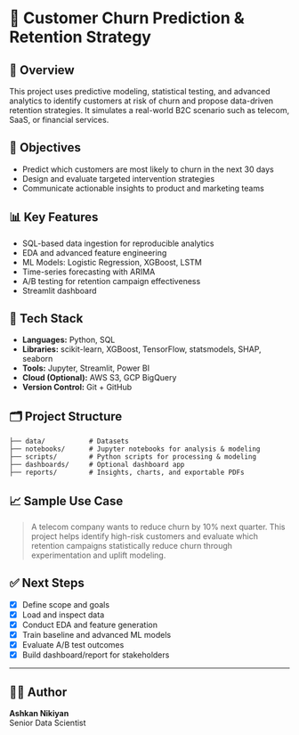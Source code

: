 # 🧠 Customer Churn Prediction & Retention Strategy

## 📌 Overview
This project uses predictive modeling, statistical testing, and advanced analytics to identify customers at risk of churn and propose data-driven retention strategies. It simulates a real-world B2C scenario such as telecom, SaaS, or financial services.

## 🎯 Objectives
- Predict which customers are most likely to churn in the next 30 days
- Design and evaluate targeted intervention strategies
- Communicate actionable insights to product and marketing teams

## 📊 Key Features
- SQL-based data ingestion for reproducible analytics
- EDA and advanced feature engineering
- ML Models: Logistic Regression, XGBoost, LSTM
- Time-series forecasting with ARIMA
- A/B testing for retention campaign effectiveness
- Streamlit dashboard

## 🧰 Tech Stack
- **Languages:** Python, SQL
- **Libraries:** scikit-learn, XGBoost, TensorFlow, statsmodels, SHAP, seaborn
- **Tools:** Jupyter, Streamlit, Power BI
- **Cloud (Optional):** AWS S3, GCP BigQuery
- **Version Control:** Git + GitHub

## 🗂️ Project Structure

```
├── data/ 			# Datasets
├── notebooks/ 		# Jupyter notebooks for analysis & modeling
├── scripts/ 		# Python scripts for processing & modeling
├── dashboards/ 	# Optional dashboard app
├── reports/ 		# Insights, charts, and exportable PDFs
```


## 📈 Sample Use Case
> A telecom company wants to reduce churn by 10% next quarter. This project helps identify high-risk customers and evaluate which retention campaigns statistically reduce churn through experimentation and uplift modeling.

## ✅ Next Steps
- [x] Define scope and goals
- [x] Load and inspect data
- [x] Conduct EDA and feature generation
- [x] Train baseline and advanced ML models
- [x] Evaluate A/B test outcomes
- [x] Build dashboard/report for stakeholders

---

## 🧑‍💻 Author
**Ashkan Nikiyan**  
Senior Data Scientist 

